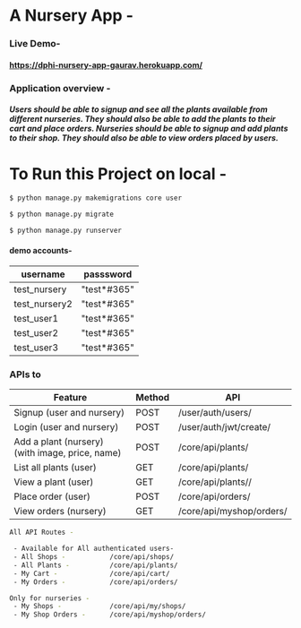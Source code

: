 # A Nursery App -  

### Live Demo-
#### https://dphi-nursery-app-gaurav.herokuapp.com/


### Application overview - 
##### Users  should be able to signup and see all the plants available from different nurseries. They should also be able to add the plants to their cart and place orders. Nurseries should be able to signup and add plants to their shop. They should also be able to view orders placed by users.


# To Run this Project on local -

```sh
$ python manage.py makemigrations core user

$ python manage.py migrate

$ python manage.py runserver
```

#### demo accounts-
| username | passsword |
| ------ | ------ |
| test_nursery | "test*#365" |
| test_nursery2 | "test*#365" |
| test_user1 | "test*#365" |
| test_user2 | "test*#365" |
| test_user3 | "test*#365" |




### APIs to
| Feature | Method | API |
| ------ | ------ | ------ |
| Signup (user and nursery) | POST | /user/auth/users/ |
| Login (user and nursery) | POST | /user/auth/jwt/create/ |
| Add a plant (nursery) (with image, price, name) | POST | /core/api/plants/ |
| List all plants (user) | GET | /core/api/plants/ |
| View a plant (user) | GET | /core/api/plants/<id>/ |
| Place order (user) | POST | /core/api/orders/ |
| View orders (nursery) | GET | /core/api/myshop/orders/ |



```sh
All API Routes -

 - Available for All authenticated users-
 - All Shops -           /core/api/shops/
 - All Plants -          /core/api/plants/
 - My Cart -             /core/api/cart/
 - My Orders -           /core/api/orders/

Only for nurseries -
 - My Shops -            /core/api/my/shops/
 - My Shop Orders -      /core/api/myshop/orders/
```